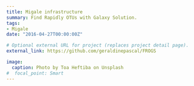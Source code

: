 ```yaml
---
title: Migale infrastructure
summary: Find Rapidly OTUs with Galaxy Solution.
tags:
- Migale
date: "2016-04-27T00:00:00Z"

# Optional external URL for project (replaces project detail page).
external_link: https://github.com/geraldinepascal/FROGS

image:
  caption: Photo by Toa Heftiba on Unsplash
#  focal_point: Smart
---
```

